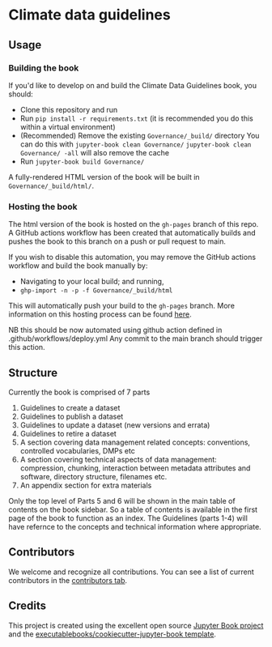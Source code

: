 # Climate data guidelines  

## Usage

### Building the book

If you'd like to develop on and build the Climate Data Guidelines book, you should:

- Clone this repository and run
- Run `pip install -r requirements.txt` (it is recommended you do this within a virtual environment)
- (Recommended) Remove the existing `Governance/_build/` directory
   You can do this with
   `jupyter-book clean Governance/`
   `jupyter-book clean Governance/ -all` will also remove the cache
- Run `jupyter-book build Governance/`

A fully-rendered HTML version of the book will be built in `Governance/_build/html/`.

### Hosting the book

The html version of the book is hosted on the `gh-pages` branch of this repo. A GitHub actions workflow has been created that automatically builds and pushes the book to this branch on a push or pull request to main.

If you wish to disable this automation, you may remove the GitHub actions workflow and build the book manually by:

- Navigating to your local build; and running,
- `ghp-import -n -p -f Governance/_build/html`

This will automatically push your build to the `gh-pages` branch. More information on this hosting process can be found [here](https://jupyterbook.org/publish/gh-pages.html#manually-host-your-book-with-github-pages).

NB this should be now automated using github action defined in .github/workflows/deploy.yml
Any commit to the main branch should trigger this action.

## Structure
Currently the book is comprised of 7 parts

1) Guidelines to create a dataset
2) Guidelines to publish a dataset
3) Guidelines to update a dataset (new versions and errata)
4) Guidelines to retire a dataset
5) A section covering data management related concepts: conventions, controlled vocabularies, DMPs etc
6) A section covering technical aspects of data management: compression, chunking, interaction between metadata attributes and software, directory structure, filenames etc.
7) An appendix section for extra materials 

Only the top level of Parts 5 and 6 will be shown in the main table of contents on the book sidebar. So a table of contents is available in the first page of the book to function as an index.
The Guidelines (parts 1-4) will have refernce to the concepts and technical information where appropriate. 

## Contributors

We welcome and recognize all contributions. You can see a list of current contributors in the [contributors tab](https://github.com/ACDguide/Governance/graphs/contributors).

## Credits

This project is created using the excellent open source [Jupyter Book project](https://jupyterbook.org/) and the [executablebooks/cookiecutter-jupyter-book template](https://github.com/executablebooks/cookiecutter-jupyter-book).

